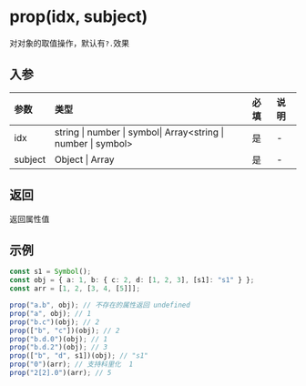 # prop(idx, subject) <Badge text="curry" />

对对象的取值操作，默认有`?.`效果

## 入参

| 参数    | 类型                                                           | 必填 | 说明 |
| :------ | :------------------------------------------------------------- | :--- | :--- |
| idx     | string \| number \| symbol\| Array<string \| number \| symbol> | 是   | -    |
| subject | Object \| Array                                                | 是   | -    |

## 返回

返回属性值

## 示例

```typescript
const s1 = Symbol();
const obj = { a: 1, b: { c: 2, d: [1, 2, 3], [s1]: "s1" } };
const arr = [1, 2, [3, 4, [5]]];

prop("a.b", obj); // 不存在的属性返回 undefined
prop("a", obj); // 1
prop("b.c")(obj); // 2
prop(["b", "c"])(obj); // 2
prop("b.d.0")(obj); // 1
prop("b.d.2")(obj); // 3
prop(["b", "d", s1])(obj); // "s1"
prop("0")(arr); // 支持科里化  1
prop("2[2].0")(arr); // 5
```
